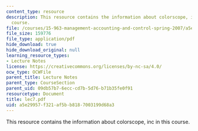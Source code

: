 ```yaml
---
content_type: resource
description: This resource contains the information about colorscope, inc in this
  course.
file: /courses/15-963-management-accounting-and-control-spring-2007/a5e29957f321af5bb8187003199d68a3_lec7.pdf
file_size: 159776
file_type: application/pdf
hide_download: true
hide_download_original: null
learning_resource_types:
- Lecture Notes
license: https://creativecommons.org/licenses/by-nc-sa/4.0/
ocw_type: OCWFile
parent_title: Lecture Notes
parent_type: CourseSection
parent_uid: 09db57b7-6ecc-cd7b-5d76-b71b35fe0f91
resourcetype: Document
title: lec7.pdf
uid: a5e29957-f321-af5b-b818-7003199d68a3
---
```

This resource contains the information about colorscope, inc in this course.